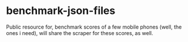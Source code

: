 # benchmark-json-files
Public resource for, benchmark scores of a few mobile phones (well, the ones i need), will share the scraper for these scores, as well.
